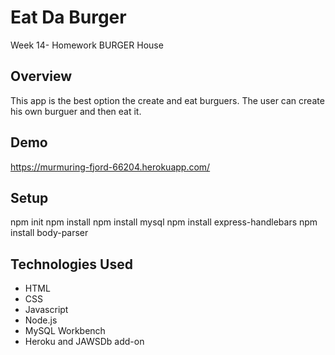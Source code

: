 # Eat Da Burger
Week 14- Homework BURGER House

## Overview
This app is the best option the create and eat burguers.  The user can create his own burguer and then eat it.

## Demo
https://murmuring-fjord-66204.herokuapp.com/

## Setup

npm init
npm install
npm install mysql
npm install express-handlebars
npm install body-parser

## Technologies Used
* HTML
* CSS
* Javascript
* Node.js
* MySQL Workbench
* Heroku and JAWSDb add-on

